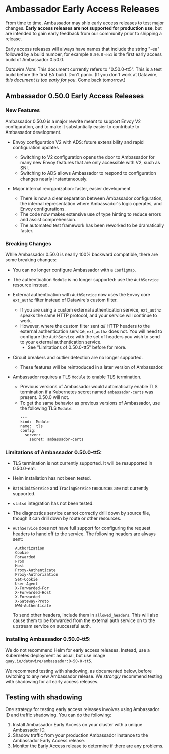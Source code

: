 # Ambassador Early Access Releases

From time to time, Ambassador may ship early access releases to test major changes. **Early access releases are not supported for production use**, but are intended to gain early feedback from our community prior to shipping a release.

Early access releases will always have names that include the string "-ea" followed by a build number, for example `0.50.0-ea1` is the first early access build of Ambassador 0.50.0.

*Datawire Note*: This document currently refers to "0.50.0-tt5". This is a test build before the first EA build. Don't panic. (If you don't work at Datawire, *this document is _too early_ for you*. Come back tomorrow.)

## Ambassador 0.50.0 Early Access Releases

### New Features

Ambassador 0.50.0 is a major rewrite meant to support Envoy V2 configuration, and to make it substantially easier to contribute to Ambassador development.

- Envoy configuration V2 with ADS: future extensibility and rapid configuration updates
   - Switching to V2 configuration opens the door to Ambassador for many new Envoy features that are only accessible with V2, such as SNI.
   - Switching to ADS allows Ambassador to respond to configuration changes nearly instantaneously.

- Major internal reorganization: faster, easier development
   - There is now a clear separation between Ambassador configuration, the internal representation where Ambassador's logic operates, and Envoy configurations.
   - The code now makes extensive use of type hinting to reduce errors and assist comprehension.
   - The automated test framework has been reworked to be dramatically faster.

### Breaking Changes

While Ambassador 0.50.0 is nearly 100% backward compatible, there are some breaking changes:

- You can no longer configure Ambassador with a `ConfigMap`.

- The authentication `Module` is no longer supported: use the `AuthService` resource instead.

- External authentication with `AuthService` now uses the Envoy core `ext_authz` filter instead of Datawire's custom filter. 
   - If you are using a custom external authentication service, `ext_authz` speaks the same HTTP protocol, and your service will continue to work.
   - However, where the custom filter sent _all_ HTTP headers to the external authentication service, `ext_authz` does not. You will need to configure the `AuthService` with the set of headers you wish to send to your external authentication service. 
      - See "Limitations of 0.50.0-tt5" before for more.
- Circuit breakers and outlier detection are no longer supported.
   - These features will be reintroduced in a later version of Ambassador.
- Ambassador requires a TLS `Module` to enable TLS termination.
   - Previous versions of Ambassador would automatically enable TLS termination if a Kubernetes secret named `ambassador-certs` was present. 0.50.0 will not.
   - To get the same behavior as previous versions of Ambassador, use the following TLS `Module`:
        ```
        ---
        kind:  Module
        name:  tls
        config: 
          server:
            secret: ambassador-certs
        ```

### Limitations of Ambassador 0.50.0-tt5:

- TLS termination is not currently supported. It will be resupported in 0.50.0-ea1.
- Helm installation has not been tested.
- `RateLimitService` and `TracingService` resources are not currently supported.
- `statsd` integration has not been tested.
- The diagnostics service cannot correctly drill down by source file, though it can drill down by route or other resources.
- `AuthService` does not have full support for configuring the request headers to hand off to the service. The following headers are always sent:

       Authorization
       Cookie
       Forwarded
       From
       Host
       Proxy-Authenticate
       Proxy-Authorization
       Set-Cookie
       User-Agent
       X-Forwarded-For
       X-Forwarded-Host
       X-Forwarded
       X-Gateway-Proto
       WWW-Authenticate

   To send other headers, include them in `allowed_headers`. This will also cause them to be forwarded from the external auth service on to the upstream service on successful auth. 

### Installing Ambassador 0.50.0-tt5:

We do not recommend Helm for early access releases. Instead, use a Kubernetes deployment as usual, but use image `quay.io/datawire/ambassador:0-50-0-tt5`.

We recommend testing with shadowing, as documented below, before switching to any new Ambassador release. We *strongly* recommend testing with shadowing for all early access releases.
 
## Testing with shadowing

One strategy for testing early access releases involves using Ambassador ID and traffic shadowing. You can do the following:

1. Install Ambassador Early Access on your cluster with a unique Ambassador ID.
2. Shadow traffic from your production Ambassador instance to the Ambassador Early Access release.
3. Monitor the Early Access release to determine if there are any problems.
